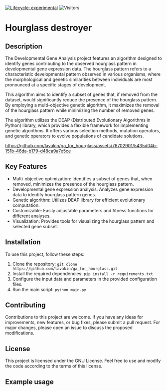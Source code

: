 [![Lifecycle: experimental](https://img.shields.io/badge/lifecycle-experimental-orange.svg)](https://lifecycle.r-lib.org/articles/stages.html#experimental)
![Visitors](https://api.visitorbadge.io/api/visitors?path=https://github.com/lavakin/ga_for_hourglass&label=Visitors&countColor=%23263759&style=flat)
# Hourglass destroyer
## Description

The Developmental Gene Analysis project features an algorithm designed to identify genes contributing to the observed hourglass pattern in developmental gene expression data. The hourglass pattern refers to a characteristic developmental pattern observed in various organisms, where the morphological and genetic similarities between individuals are most pronounced at a specific stages of development.

This algorithm aims to identify a subset of genes that, if removed from the dataset, would significantly reduce the presence of the hourglass pattern. By employing a multi-objective genetic algorithm, it maximizes the removal of the hourglass pattern while minimizing the number of removed genes.

The algorithm utilizes the DEAP (Distributed Evolutionary Algorithms in Python) library, which provides a flexible framework for implementing genetic algorithms. It offers various selection methods, mutation operators, and genetic operators to evolve populations of candidate solutions.

https://github.com/lavakin/ga_for_hourglass/assets/76702901/5435d04b-151b-46da-b179-d48ca9a7e5ce

## Key Features

- Multi-objective optimization: Identifies a subset of genes that, when removed, minimizes the presence of the hourglass pattern.
- Developmental gene expression analysis: Analyzes gene expression data to identify hourglass pattern genes.
- Genetic algorithm: Utilizes DEAP library for efficient evolutionary computation.
- Customizable: Easily adjustable parameters and fitness functions for different analyses.
- Visualization: Provides tools for visualizing the hourglass pattern and selected gene subset.

## Installation
To use this project, follow these steps:

1. Clone the repository: `git clone https://github.com/lavakin/ga_for_hourglass.git`
2. Install the required dependencies: `pip install -r requirements.txt`
3. Configure the input data and parameters in the provided configuration files.
4. Run the main script: `python main.py`

## Contributing

Contributions to this project are welcome. If you have any ideas for improvements, new features, or bug fixes, please submit a pull request. For major changes, please open an issue to discuss the proposed modifications.

## License

This project is licensed under the GNU License. Feel free to use and modify the code according to the terms of this license.

## Example usage
